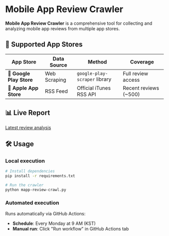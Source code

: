 # Mobile App Review Crawler

**Mobile App Review Crawler** is a comprehensive tool for collecting and analyzing mobile app reviews from multiple app stores.

## 📱 Supported App Stores

| App Store | Data Source | Method | Coverage |
|-----------|-------------|--------|----------|
| 🤖 **Google Play Store** | Web Scraping | `google-play-scraper` library | Full review access |
| 🍎 **Apple App Store** | RSS Feed | Official iTunes RSS API | Recent reviews (~500) |

## 📊 Live Report

[Latest review analysis](https://yoonseopshin.github.io/mapp-review/)

## 🛠 Usage

### Local execution
```bash
# Install dependencies
pip install -r requirements.txt

# Run the crawler
python mapp-review-crawl.py
```

### Automated execution
Runs automatically via GitHub Actions:
- **Schedule**: Every Monday at 9 AM (KST)
- **Manual run**: Click "Run workflow" in GitHub Actions tab
